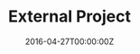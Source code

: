 ---
title: External Project
summary: An example of linking directly to an external project website using `external_link`.
tags:
  - HAG
date: "2016-04-27T00:00:00Z"

# Optional external URL for project (replaces project detail page).
external_link: https://example.org

image:
  caption: Photo by Toa Heftiba on Unsplash
  focal_point: Smart
---